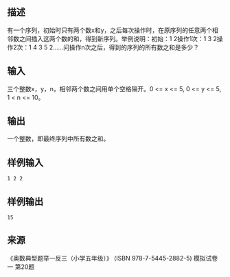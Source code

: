 ## 描述


有一个序列，初始时只有两个数x和y，之后每次操作时，在原序列的任意两个相邻数之间插入这两个数的和，得到新序列。举例说明：初始：1 2操作1次：1 3 2操作2次：1 4 3 5 2……问操作n次之后，得到的序列的所有数之和是多少？

## 输入


三个整数x，y，n，相邻两个数之间用单个空格隔开。0 <= x <= 5, 0 <= y <= 5, 1 < n <= 10。

## 输出


一个整数，即最终序列中所有数之和。

## 样例输入


```
1 2 2
```


## 样例输出


```
15
```


## 来源


《奥数典型题举一反三（小学五年级）》 (ISBN 978-7-5445-2882-5) 模拟试卷一 第20题

